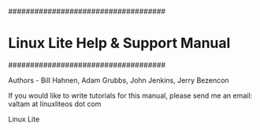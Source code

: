 ####################################
# Linux Lite Help & Support Manual #
####################################

Authors - Bill Hahnen, Adam Grubbs, John Jenkins, Jerry Bezencon

If you would like to write tutorials for this manual,
please send me an email: valtam at linuxliteos dot com

Linux Lite